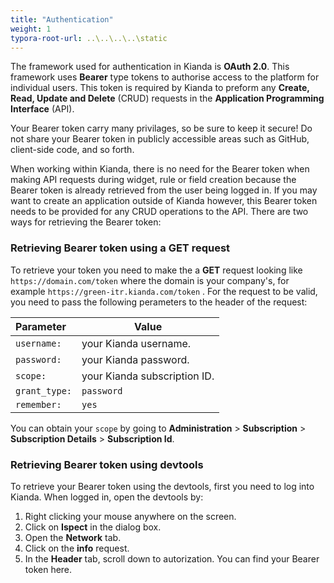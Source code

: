 ```yaml
---
title: "Authentication"
weight: 1
typora-root-url: ..\..\..\..\static
---
```


The framework used for authentication in Kianda is **OAuth 2.0**. This framework uses **Bearer** type tokens to authorise access to the platform for individual users. This token is required by Kianda to preform any **Create, Read, Update and Delete** (CRUD) requests in the **Application Programming Interface** (API).

Your Bearer token carry many privilages, so be sure to keep it secure! Do not share your Bearer token  in publicly accessible areas such as GitHub, client-side code, and so forth.

When working within Kianda, there is no need for the Bearer token when making API requests during widget, rule or field creation because the Bearer token is already retrieved from the user being logged in. If you may want to create an application outside of Kianda however, this Bearer token needs to be provided for any CRUD operations to the API. There are two ways for retrieving the Bearer token:

### Retrieving Bearer token using a GET request

To retrieve your token you need to make the a **GET** request looking like `https://domain.com/token` where the domain is your company's, for example `https://green-itr.kianda.com/token` . For the request to be valid, you need to pass the following perameters to the header of the request:

| Parameter     | Value                        |
| :------------ | ---------------------------- |
| `username:`   | your Kianda username.        |
| `password:`   | your Kianda password.        |
| `scope:`      | your Kianda subscription ID. |
| `grant_type:` | `password`                   |
| `remember:`   | `yes`                        |

You can obtain your `scope` by going to **Administration** > **Subscription** > **Subscription Details** > 		**Subscription Id**.

### Retrieving Bearer token using devtools

To retrieve your Bearer token using the devtools, first you need to log into Kianda. When logged in, open the devtools by:

1. Right clicking your mouse anywhere on the screen. 
2. Click on **Ispect** in the dialog box.
3. Open the **Network** tab.
4. Click on the **info** request.
5. In the **Header** tab, scroll down to autorization. You can find your Bearer token here.

